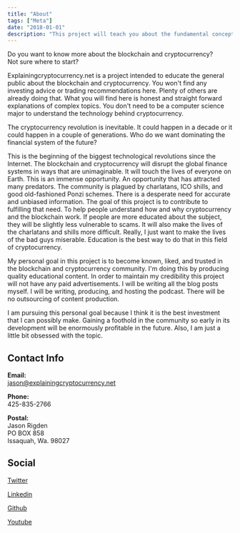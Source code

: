 ```yaml
---
title: "About"
tags: ["Meta"]
date: "2018-01-01"
description: "This project will teach you about the fundamental concepts that make these technologies work. "
---
```


Do you want to know more about the blockchain and cryptocurrency?<br>
Not sure where to start? 

Explainingcryptocurrency.net is a project intended to educate the general public about the blockchain and cryptocurrency. You won't find any investing advice or trading recommendations here. Plenty of others are already doing that. What you will find here is honest and straight forward explanations of complex topics. You don't need to be a computer science major to understand the technology behind cryptocurrency.  

 

The cryptocurrency revolution is inevitable. It could happen in a decade or it could happen in a couple of generations. Who do we want dominating the financial system of the future?  

 

This is the beginning of the biggest technological revolutions since the Internet. The blockchain and cryptocurrency will disrupt the global finance systems in ways that are unimaginable. It will touch the lives of everyone on Earth. This is an immense opportunity. An opportunity that has attracted many predators. The community is plagued by charlatans, ICO shills, and good old-fashioned Ponzi schemes. There is a desperate need for accurate and unbiased information. The goal of this project is to contribute to fulfilling that need. To help people understand how and why cryptocurrency and the blockchain work. If people are more educated about the subject, they will be slightly less vulnerable to scams. It will also make the lives of the charlatans and shills more difficult. Really, I just want to make the lives of the bad guys miserable. Education is the best way to do that in this field of cryptocurrency. 

 

My personal goal in this project is to become known, liked, and trusted in the blockchain and cryptocurrency community. I'm doing this by producing quality educational content. In order to maintain my credibility this project will not have any paid advertisements. I will be writing all the blog posts myself. I will be writing, producing, and hosting the podcast. There will be no outsourcing of content production. 

 

I am pursuing this personal goal because I think it is the best investment that I can possibly make. Gaining a foothold in the community so early in its development will be enormously profitable in the future. Also, I am just a little bit obsessed with the topic. 

## Contact Info 

**Email:**<br>jason@explainingcryptocurrency.net 

**Phone:**<br>425-835-2766 

**Postal:**<br>Jason Rigden<br>PO BOX 858<br>Issaquah, Wa. 98027


## Social

[Twitter](https://twitter.com/mr_rigden)

[Linkedin](https://www.linkedin.com/in/jasonrigden/)

[Github](https://github.com/jrigden)

[Youtube](https://www.youtube.com/c/MrRigdensChannel)

